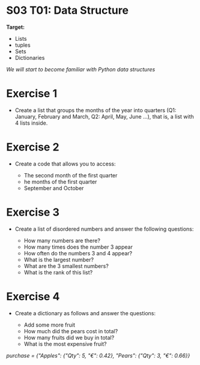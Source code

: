# S03 T01: Data Structure

**Target:**
 * Lists
 * tuples
 * Sets
 * Dictionaries

_We will start to become familiar with Python data structures_

# Exercise 1
- Create a list that groups the months of the year into quarters (Q1: January, February and March, Q2: April, May, June ...), that is, a list with 4 lists inside.

# Exercise 2
- Create a code that allows you to access:

  * The second month of the first quarter
  * he months of the first quarter
  * September and October

# Exercise 3
- Create a list of disordered numbers and answer the following questions:

  * How many numbers are there?
  * How many times does the number 3 appear
  * How often do the numbers 3 and 4 appear?
  * What is the largest number?
  * What are the 3 smallest numbers?
  * What is the rank of this list?

# Exercise 4
- Create a dictionary as follows and answer the questions:
 
   * Add some more fruit
   * How much did the pears cost in total?
   * How many fruits did we buy in total?
   * What is the most expensive fruit?

_purchase = {"Apples": {"Qty": 5, "€": 0.42}, "Pears": {"Qty": 3, "€": 0.66}}_

